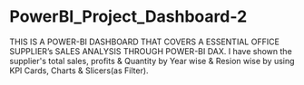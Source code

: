 # PowerBI_Project_Dashboard-2
THIS IS A POWER-BI DASHBOARD THAT COVERS A ESSENTIAL OFFICE SUPPLIER’s  SALES ANALYSIS THROUGH POWER-BI DAX.
I have shown the supplier's total sales, profits & Quantity by Year wise & Resion wise by using KPI Cards, Charts & Slicers(as Filter).
